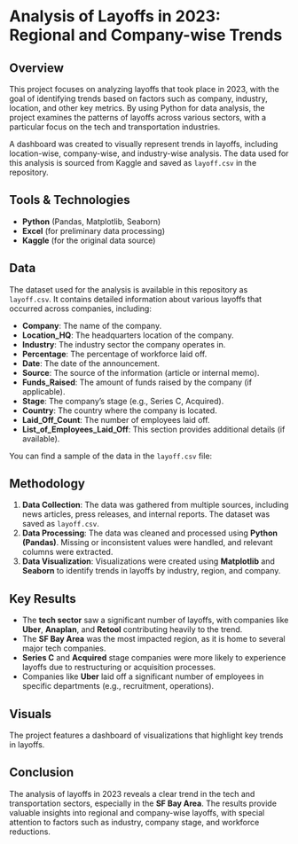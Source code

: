 # Analysis of Layoffs in 2023: Regional and Company-wise Trends

## Overview
This project focuses on analyzing layoffs that took place in 2023, with the goal of identifying trends based on factors such as company, industry, location, and other key metrics. By using Python for data analysis, the project examines the patterns of layoffs across various sectors, with a particular focus on the tech and transportation industries.

A dashboard was created to visually represent trends in layoffs, including location-wise, company-wise, and industry-wise analysis. The data used for this analysis is sourced from Kaggle and saved as `layoff.csv` in the repository.

## Tools & Technologies
- **Python** (Pandas, Matplotlib, Seaborn)
- **Excel** (for preliminary data processing)
- **Kaggle** (for the original data source)

## Data
The dataset used for the analysis is available in this repository as `layoff.csv`. It contains detailed information about various layoffs that occurred across companies, including:
- **Company**: The name of the company.
- **Location_HQ**: The headquarters location of the company.
- **Industry**: The industry sector the company operates in.
- **Percentage**: The percentage of workforce laid off.
- **Date**: The date of the announcement.
- **Source**: The source of the information (article or internal memo).
- **Funds_Raised**: The amount of funds raised by the company (if applicable).
- **Stage**: The company’s stage (e.g., Series C, Acquired).
- **Country**: The country where the company is located.
- **Laid_Off_Count**: The number of employees laid off.
- **List_of_Employees_Laid_Off**: This section provides additional details (if available).

You can find a sample of the data in the `layoff.csv` file:

## Methodology
1. **Data Collection**: The data was gathered from multiple sources, including news articles, press releases, and internal reports. The dataset was saved as `layoff.csv`.
2. **Data Processing**: The data was cleaned and processed using **Python (Pandas)**. Missing or inconsistent values were handled, and relevant columns were extracted.
3. **Data Visualization**: Visualizations were created using **Matplotlib** and **Seaborn** to identify trends in layoffs by industry, region, and company.

## Key Results
- The **tech sector** saw a significant number of layoffs, with companies like **Uber**, **Anaplan**, and **Retool** contributing heavily to the trend.
- The **SF Bay Area** was the most impacted region, as it is home to several major tech companies.
- **Series C** and **Acquired** stage companies were more likely to experience layoffs due to restructuring or acquisition processes.
- Companies like **Uber** laid off a significant number of employees in specific departments (e.g., recruitment, operations).

## Visuals
The project features a dashboard of visualizations that highlight key trends in layoffs. 

## Conclusion
The analysis of layoffs in 2023 reveals a clear trend in the tech and transportation sectors, especially in the **SF Bay Area**. The results provide valuable insights into regional and company-wise layoffs, with special attention to factors such as industry, company stage, and workforce reductions.
